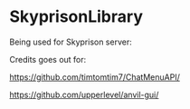 # SkyprisonLibrary
Being used for Skyprison server: 

Credits goes out for:

https://github.com/timtomtim7/ChatMenuAPI/

https://github.com/upperlevel/anvil-gui/
